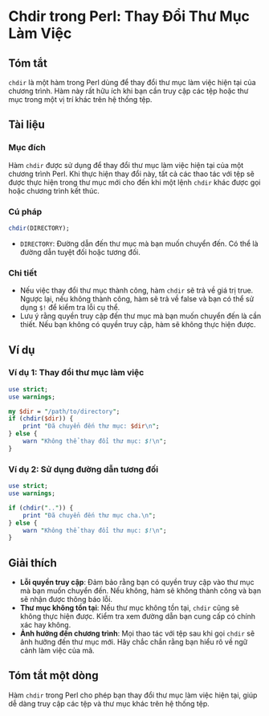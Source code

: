 <!--
Meta Description: # Chdir trong Perl: Thay Đổi Thư Mục Làm Việc ## Tóm tắt `chdir` là một hàm trong Perl dùng để thay đổi thư mục làm việc hiện tại của chương trình. Hà...
Meta Keywords: mục, thư, chdir, bạn, không
-->

# Chdir trong Perl: Thay Đổi Thư Mục Làm Việc

## Tóm tắt
`chdir` là một hàm trong Perl dùng để thay đổi thư mục làm việc hiện tại của chương trình. Hàm này rất hữu ích khi bạn cần truy cập các tệp hoặc thư mục trong một vị trí khác trên hệ thống tệp.

## Tài liệu
### Mục đích
Hàm `chdir` được sử dụng để thay đổi thư mục làm việc hiện tại của một chương trình Perl. Khi thực hiện thay đổi này, tất cả các thao tác với tệp sẽ được thực hiện trong thư mục mới cho đến khi một lệnh `chdir` khác được gọi hoặc chương trình kết thúc.

### Cú pháp
```perl
chdir(DIRECTORY);
```
- `DIRECTORY`: Đường dẫn đến thư mục mà bạn muốn chuyển đến. Có thể là đường dẫn tuyệt đối hoặc tương đối.

### Chi tiết
- Nếu việc thay đổi thư mục thành công, hàm `chdir` sẽ trả về giá trị true. Ngược lại, nếu không thành công, hàm sẽ trả về false và bạn có thể sử dụng `$!` để kiểm tra lỗi cụ thể.
- Lưu ý rằng quyền truy cập đến thư mục mà bạn muốn chuyển đến là cần thiết. Nếu bạn không có quyền truy cập, hàm sẽ không thực hiện được.

## Ví dụ
### Ví dụ 1: Thay đổi thư mục làm việc
```perl
use strict;
use warnings;

my $dir = "/path/to/directory";
if (chdir($dir)) {
    print "Đã chuyển đến thư mục: $dir\n";
} else {
    warn "Không thể thay đổi thư mục: $!\n";
}
```

### Ví dụ 2: Sử dụng đường dẫn tương đối
```perl
use strict;
use warnings;

if (chdir("..")) {
    print "Đã chuyển đến thư mục cha.\n";
} else {
    warn "Không thể thay đổi thư mục: $!\n";
}
```

## Giải thích
- **Lỗi quyền truy cập**: Đảm bảo rằng bạn có quyền truy cập vào thư mục mà bạn muốn chuyển đến. Nếu không, hàm sẽ không thành công và bạn sẽ nhận được thông báo lỗi.
- **Thư mục không tồn tại**: Nếu thư mục không tồn tại, `chdir` cũng sẽ không thực hiện được. Kiểm tra xem đường dẫn bạn cung cấp có chính xác hay không.
- **Ảnh hưởng đến chương trình**: Mọi thao tác với tệp sau khi gọi `chdir` sẽ ảnh hưởng đến thư mục mới. Hãy chắc chắn rằng bạn hiểu rõ về ngữ cảnh làm việc của mã.

## Tóm tắt một dòng
Hàm `chdir` trong Perl cho phép bạn thay đổi thư mục làm việc hiện tại, giúp dễ dàng truy cập các tệp và thư mục khác trên hệ thống tệp.